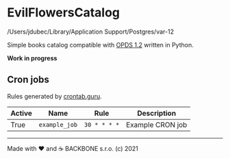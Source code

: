 # EvilFlowersCatalog

/Users/jdubec/Library/Application Support/Postgres/var-12

Simple books catalog compatible with [OPDS 1.2](https://specs.opds.io/opds-1.2) written in Python.

**Work in progress**

## Cron jobs

Rules generated by [crontab.guru](https://crontab.guru/).

| Active | Name                           | Rule          | Description                                               |
|--------|--------------------------------|---------------|-----------------------------------------------------------|
| True   | `example_job`                  | `30 * * * *`  | Example CRON job                                          |

---
Made with ❤️ and ☕️ BACKBONE s.r.o. (c) 2021
